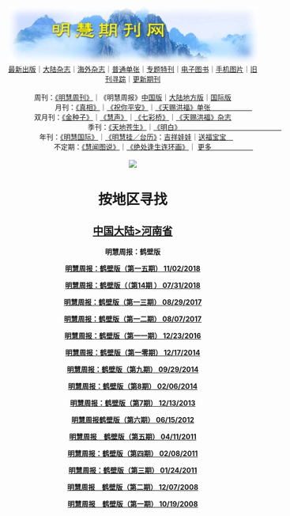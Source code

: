<a id="user-content-1" class="anchor" aria-hidden="true" href="#1">
<a name="1" id="1" target="_blank"></a> <span id="1">
<a name="2" id="2" target="_blank"></a> <span id="2">
<a name="3" id="3" target="_blank"></a> <span id="3">
<a name="4" id="4" target="_blank"></a> <span id="4">
<a name="5" id="5" target="_blank"></a> <span id="5">
<a name="6" id="6" target="_blank"></a> <span id="6">
<a name="7" id="7" target="_blank"></a> <span id="7">
<a id="user-content-1" href="#1">
<div align="center">
<a target="_blank" href="https://github.com/19920513/djy/blob/master/gb/nsc413.md#1"><img src="https://github.com/pdf-edit/qikan/blob/master/mhqk.jpg?raw=true"></a><br>
<a href="https://github.com/pdf-edit/qikan/blob/master/display.aspx/category_id/8/page_1.md#1">最新出版</a>｜<a href="https://github.com/pdf-edit/qikan/blob/master/category.aspx/category/mainland/page_1.md#1">大陆杂志</a>｜<a href="https://github.com/pdf-edit/qikan/blob/master/category.aspx/category/overseas/page_1.md#1">海外杂志</a>｜<a href="https://github.com/pdf-edit/qikan/blob/master/display.aspx/category_id/4/guige_id/3/page_1.md#1">普通单张</a>｜<a href="https://github.com/pdf-edit/qikan/blob/master/category.aspx/category/zhuanti/page_1.md#1">专题特刊</a>｜<a href="https://github.com/pdf-edit/qikan/blob/master/display.aspx/category_id/6/meijie_id/2/page_1.md#1">电子图书</a>｜<a href="https://github.com/pdf-edit/qikan/blob/master/display.aspx/qikan_type_id/11075/page_1.md#1">手机图片</a>｜<a href="https://github.com/pdf-edit/qikan/blob/master/display.aspx/category_id/5/zhouqi_id/6/page_1.md#1">旧刊寻踪</a>｜<a href="https://github.com/pdf-edit/qikan/blob/master/UpdatedArticles.aspx/page_1.md#1">更新期刊</a>
<br>
<br>
周刊：<a href="https://github.com/pdf-edit/qikan/blob/master/display.aspx/qikan_type_id/5179/page_1.md#1">《明慧周刊》</a>｜《明慧周报》<a href="https://github.com/pdf-edit/qikan/blob/master/display.aspx/qikan_type_id/5178/page_1.md#1">中国版</a>｜<a href="https://github.com/pdf-edit/qikan/blob/master/mainland.aspx/page_1.md#1">大陆地方版</a>｜<a href="https://github.com/pdf-edit/qikan/blob/master/display.aspx/qikan_type_id/5151/page_1.md#1">国际版</a><br>
月刊：<a href="https://github.com/pdf-edit/qikan/blob/master/display.aspx/qikan_type_id/5240/page_1.md#1">《真相》</a>｜<a href="https://github.com/pdf-edit/qikan/blob/master/display.aspx/qikan_type_id/11182/page_1.md#1">《祝你平安》</a>｜<a href="https://github.com/pdf-edit/qikan/blob/master/display.aspx/qikan_type_id/5360/keyword/E5/contain/true/page_1.md#1">《天赐洪福》单张　　　　　　</a><br>
双月刊：<a href="https://github.com/pdf-edit/qikan/blob/master/display.aspx/qikan_type_id/7500/page_1.md#1">《金种子》</a>｜<a href="https://github.com/pdf-edit/qikan/blob/master/display.aspx/qikan_type_id/5638/page_1.md#1">《慧声》</a>｜<a href="https://github.com/pdf-edit/qikan/blob/master/display.aspx/qikan_type_id/7268/page_1.md#1">《七彩桥》</a>｜<a href="https://github.com/pdf-edit/qikan/blob/master/display.aspx/qikan_type_id/5360/keyword/E5/contain/false/page_1.md#1">《天赐洪福》杂志</a> <br>
季刊：<a href="https://github.com/pdf-edit/qikan/blob/master/display.aspx/qikan_type_id/5139/page_1.md#1">《天地苍生》</a>｜<a href="https://github.com/pdf-edit/qikan/blob/master/display.aspx/qikan_type_id/5140/page_1.md#1">《明白》　　　　　　　　　　　　　　　</a><br>
年刊：<a href="https://github.com/pdf-edit/qikan/blob/master/display.aspx/qikan_type_id/10922/page_1.md#1">《明慧国际》</a>｜<a href="https://github.com/pdf-edit/qikan/blob/master/display.aspx/category_id/6/meijie_id/3/page_1.md#1">《明慧挂／台历》</a>：<a href="https://github.com/pdf-edit/qikan/blob/master/display.aspx/category_id/6/meijie_id/3/keyword/E5/page_1.md#1">吉祥娃娃</a>｜<a href="https://github.com/pdf-edit/qikan/blob/master/display.aspx/category_id/6/meijie_id/3/keyword/E9/page_1.md#1">送福宝宝　</a><br> 
不定期：<a href="https://github.com/pdf-edit/qikan/blob/master/display.aspx/qikan_type_id/11185/page_1.md#1">《慧闻图说》</a>｜<a href="https://github.com/pdf-edit/qikan/blob/master/display.aspx/qikan_type_id/11131/page_1.md#1">《绝处逢生连环画》</a>｜ <a href="https://github.com/pdf-edit/qikan/blob/master/display.aspx/category_id/6/meijie_id/3/keyword/other/page_1.md#1">更多　　　　　　</a> <br>
<br>
<a target="_blank" href="https://github.com/19920513/djy/blob/master/gb/nsc413.md#1"><img src="https://raw.githubusercontent.com/19920513/www/master/t/lh600.jpg"></a><br>
<h1><strong>按地区寻找</strong></h1><p align="center"><h2><strong><a target="_blank" href="https://github.com/19920513/qikan/blob/master/mainland.aspx/page_1.md">中国大陆</a><a target="_blank" href="https://github.com/19920513/qikan/blob/master/mainland.aspx?category_id=7&location_id=17/page_1.md#1">>河南省</a></strong></h2></p>
<p align="center"><strong>明慧周报：鹤壁版</strong></p>
<p align="center"><strong><a target="_blank" href="https://gitlab.com/19920513/pdfkit/-/raw/master/tests/pdf/190426.pdf">明慧周报：鹤壁版（第一五期）       11/02/2018</a></strong></p>
<p align="center"><strong><a target="_blank" href="https://gitlab.com/19920513/pdfkit/-/raw/master/tests/pdf/189193.pdf">明慧周报：鹤壁版（（第14期 ）      07/31/2018</a></strong></p>
<p align="center"><strong><a target="_blank" href="https://gitlab.com/19920513/pdfkit/-/raw/master/tests/pdf/184531.pdf">明慧周报：鹤壁版（第一三期）       08/29/2017</a></strong></p>
<p align="center"><strong><a target="_blank" href="https://gitlab.com/19920513/pdfkit/-/raw/master/tests/pdf/184143.pdf">明慧周报：鹤壁版（第一二期）       08/07/2017</a></strong></p>
<p align="center"><strong><a target="_blank" href="https://gitlab.com/19920513/pdfkit/-/raw/master/tests/pdf/180606.pdf">明慧周报：鹤壁版（第一一期）       12/23/2016</a></strong></p>
<p align="center"><strong><a target="_blank" href="https://gitlab.com/19920513/pdfkit/-/raw/master/tests/pdf/169218.pdf">明慧周报：鹤壁版（第一零期）       12/17/2014</a></strong></p>
<p align="center"><strong><a target="_blank" href="https://gitlab.com/19920513/pdfkit/-/raw/master/tests/pdf/167990.pdf">明慧周报：鹤壁版（第九期）       09/29/2014</a></strong></p>
<p align="center"><strong><a target="_blank" href="https://gitlab.com/19920513/pdfkit/-/raw/master/tests/pdf/164329.pdf">明慧周报：鹤壁版（第8期）      02/06/2014</a></strong></p>
<p align="center"><strong><a target="_blank" href="https://gitlab.com/19920513/pdfkit/-/raw/master/tests/pdf/163479.pdf">明慧周报：鹤壁版（第7期）      12/13/2013</a></strong></p>
<p align="center"><strong><a target="_blank" href="https://gitlab.com/19920513/pdfkit/-/raw/master/tests/pdf/112926.pdf">明慧周报鹤壁版（第六期）       06/15/2012</a></strong></p>
<p align="center"><strong><a target="_blank" href="https://gitlab.com/19920513/pdfkit/-/raw/master/tests/pdf/122443.pdf">明慧周报　鹤壁版（第五期）       04/11/2011</a></strong></p>
<p align="center"><strong><a target="_blank" href="https://gitlab.com/19920513/pdfkit/-/raw/master/tests/pdf/123669.pdf">明慧周报：鹤壁版（第四期）       02/08/2011</a></strong></p>
<p align="center"><strong><a target="_blank" href="https://gitlab.com/19920513/pdfkit/-/raw/master/tests/pdf/123935.pdf">明慧周报：鹤壁版（第三期）       01/24/2011</a></strong></p>
<p align="center"><strong><a target="_blank" href="https://gitlab.com/19920513/pdfkit/-/raw/master/tests/pdf/140946.pdf">明慧周报　鹤壁版（第二期）       12/07/2008</a></strong></p>
<p align="center"><strong><a target="_blank" href="https://gitlab.com/19920513/pdfkit/-/raw/master/tests/pdf/141878.pdf">明慧周报　鹤壁版（第一期）       10/19/2008</a></strong></p>

